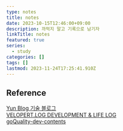 ```yaml
---
type: notes
title: notes
date: 2023-10-15T12:46:00+09:00
description: 까먹지 말고 기록으로 남기자
linkTitle: notes
featured: true
series:
  - study
categories: []
tags: []
lastmod: 2023-11-24T17:25:41.910Z
---
```


## Reference

[Yun Blog 기술 블로그](https://cheese10yun.github.io/)  
[VELOPERT.LOG DEVELOPMENT & LIFE LOG](https://velopert.com/3704)  
[goQuality-dev-contents](https://github.com/Integerous/goQuality-dev-contents)
